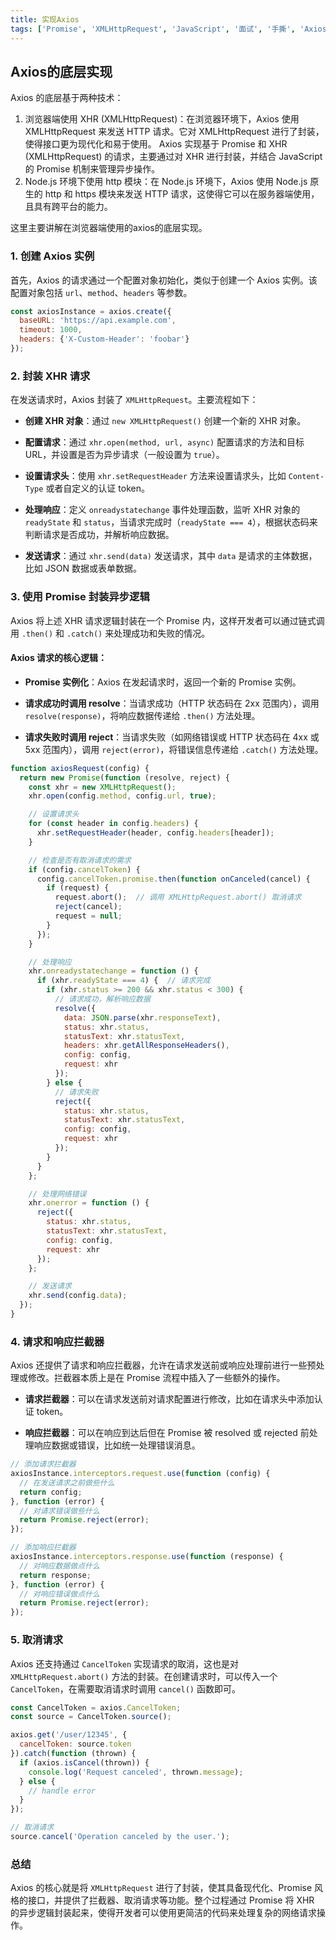 ```yaml
---
title: 实现Axios
tags: ['Promise', 'XMLHttpRequest', 'JavaScript', '面试', '手撕', 'Axios', '高频题']
---
```


## Axios的底层实现
Axios 的底层基于两种技术：

1. 浏览器端使用 XHR (XMLHttpRequest)：在浏览器环境下，Axios 使用 XMLHttpRequest 来发送 HTTP 请求。它对 XMLHttpRequest 进行了封装，使得接口更为现代化和易于使用。
   Axios 实现基于 Promise 和 XHR (XMLHttpRequest) 的请求，主要通过对 XHR 进行封装，并结合 JavaScript 的 Promise 机制来管理异步操作。
2. Node.js 环境下使用 http 模块：在 Node.js 环境下，Axios 使用 Node.js 原生的 http 和 https 模块来发送 HTTP 请求，这使得它可以在服务器端使用，且具有跨平台的能力。

这里主要讲解在浏览器端使用的axios的底层实现。
### 1. 创建 Axios 实例

首先，Axios 的请求通过一个配置对象初始化，类似于创建一个 Axios 实例。该配置对象包括 `url`、`method`、`headers` 等参数。

```javascript
const axiosInstance = axios.create({
  baseURL: 'https://api.example.com',
  timeout: 1000,
  headers: {'X-Custom-Header': 'foobar'}
});
```

### 2. 封装 XHR 请求

在发送请求时，Axios 封装了 `XMLHttpRequest`。主要流程如下：

- **创建 XHR 对象**：通过 `new XMLHttpRequest()` 创建一个新的 XHR 对象。

- **配置请求**：通过 `xhr.open(method, url, async)` 配置请求的方法和目标 URL，并设置是否为异步请求（一般设置为 `true`）。

- **设置请求头**：使用 `xhr.setRequestHeader` 方法来设置请求头，比如 `Content-Type` 或者自定义的认证 token。

- **处理响应**：定义 `onreadystatechange` 事件处理函数，监听 XHR 对象的 `readyState` 和 `status`，当请求完成时（`readyState === 4`），根据状态码来判断请求是否成功，并解析响应数据。

- **发送请求**：通过 `xhr.send(data)` 发送请求，其中 `data` 是请求的主体数据，比如 JSON 数据或表单数据。

### 3. 使用 Promise 封装异步逻辑

Axios 将上述 XHR 请求逻辑封装在一个 Promise 内，这样开发者可以通过链式调用 `.then()` 和 `.catch()` 来处理成功和失败的情况。

#### Axios 请求的核心逻辑：
- **Promise 实例化**：Axios 在发起请求时，返回一个新的 Promise 实例。

- **请求成功时调用 resolve**：当请求成功（HTTP 状态码在 2xx 范围内），调用 `resolve(response)`，将响应数据传递给 `.then()` 方法处理。

- **请求失败时调用 reject**：当请求失败（如网络错误或 HTTP 状态码在 4xx 或 5xx 范围内），调用 `reject(error)`，将错误信息传递给 `.catch()` 方法处理。

```javascript
function axiosRequest(config) {
  return new Promise(function (resolve, reject) {
    const xhr = new XMLHttpRequest();
    xhr.open(config.method, config.url, true);

    // 设置请求头
    for (const header in config.headers) {
      xhr.setRequestHeader(header, config.headers[header]);
    }

    // 检查是否有取消请求的需求
    if (config.cancelToken) {
      config.cancelToken.promise.then(function onCanceled(cancel) {
        if (request) {
          request.abort();  // 调用 XMLHttpRequest.abort() 取消请求
          reject(cancel);
          request = null;
        }
      });
    }

    // 处理响应
    xhr.onreadystatechange = function () {
      if (xhr.readyState === 4) {  // 请求完成
        if (xhr.status >= 200 && xhr.status < 300) {
          // 请求成功，解析响应数据
          resolve({
            data: JSON.parse(xhr.responseText),
            status: xhr.status,
            statusText: xhr.statusText,
            headers: xhr.getAllResponseHeaders(),
            config: config,
            request: xhr
          });
        } else {
          // 请求失败
          reject({
            status: xhr.status,
            statusText: xhr.statusText,
            config: config,
            request: xhr
          });
        }
      }
    };

    // 处理网络错误
    xhr.onerror = function () {
      reject({
        status: xhr.status,
        statusText: xhr.statusText,
        config: config,
        request: xhr
      });
    };

    // 发送请求
    xhr.send(config.data);
  });
}
```

### 4. 请求和响应拦截器

Axios 还提供了请求和响应拦截器，允许在请求发送前或响应处理前进行一些预处理或修改。拦截器本质上是在 Promise 流程中插入了一些额外的操作。

- **请求拦截器**：可以在请求发送前对请求配置进行修改，比如在请求头中添加认证 token。

- **响应拦截器**：可以在响应到达后但在 Promise 被 resolved 或 rejected 前处理响应数据或错误，比如统一处理错误消息。

```javascript
// 添加请求拦截器
axiosInstance.interceptors.request.use(function (config) {
  // 在发送请求之前做些什么
  return config;
}, function (error) {
  // 对请求错误做些什么
  return Promise.reject(error);
});

// 添加响应拦截器
axiosInstance.interceptors.response.use(function (response) {
  // 对响应数据做点什么
  return response;
}, function (error) {
  // 对响应错误做点什么
  return Promise.reject(error);
});
```

### 5. 取消请求

Axios 还支持通过 `CancelToken` 实现请求的取消，这也是对 `XMLHttpRequest.abort()` 方法的封装。在创建请求时，可以传入一个 `CancelToken`，在需要取消请求时调用 `cancel()` 函数即可。

```javascript
const CancelToken = axios.CancelToken;
const source = CancelToken.source();

axios.get('/user/12345', {
  cancelToken: source.token
}).catch(function (thrown) {
  if (axios.isCancel(thrown)) {
    console.log('Request canceled', thrown.message);
  } else {
    // handle error
  }
});

// 取消请求
source.cancel('Operation canceled by the user.');
```

### 总结

Axios 的核心就是将 `XMLHttpRequest` 进行了封装，使其具备现代化、Promise 风格的接口，并提供了拦截器、取消请求等功能。整个过程通过 Promise 将 XHR 的异步逻辑封装起来，使得开发者可以使用更简洁的代码来处理复杂的网络请求操作。